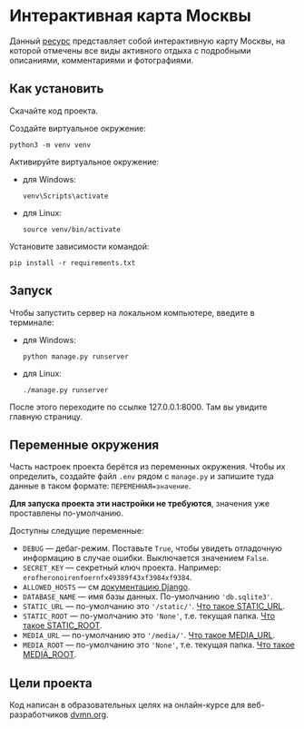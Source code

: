 # Интерактивная карта Москвы

Данный [ресурс](http://cosmicorder.pythonanywhere.com/) представляет собой интерактивную карту Москвы, на которой
отмечены все виды активного отдыха с подробными описаниями, комментариями и
фотографиями.

## Как установить

Скачайте код проекта.

Создайте виртуальное окружение:

```
python3 -m venv venv
```

Активируйте виртуальное окружение:

- для Windows:
    ```
    venv\Scripts\activate 
    ```
- для Linux:
    ```
    source venv/bin/activate 
    ```

Установите зависимости командой:

```
pip install -r requirements.txt
```
## Запуск

Чтобы запустить сервер на локальном компьютере, введите в терминале:

- для Windows:
    ```
    python manage.py runserver 
    ```
- для Linux:
    ```
    ./manage.py runserver 
    ```

После этого переходите по ссылке 127.0.0.1:8000. Там вы увидите главную страницу.
## Переменные окружения

Часть настроек проекта берётся из переменных окружения. Чтобы их определить, создайте файл `.env` рядом с `manage.py` и запишите туда данные в таком формате: `ПЕРЕМЕННАЯ=значение`.

**Для запуска проекта эти настройки не требуются**, значения уже проставлены по-умолчанию.

Доступны следущие переменные:
- `DEBUG` — дебаг-режим. Поставьте `True`, чтобы увидеть отладочную информацию в случае ошибки. Выключается значением `False`.
- `SECRET_KEY` — секретный ключ проекта. Например: `erofheronoirenfoernfx49389f43xf3984xf9384`.
- `ALLOWED_HOSTS` — см [документацию Django](https://docs.djangoproject.com/en/3.1/ref/settings/#allowed-hosts).
- `DATABASE_NAME` — имя базы данных. По-умолчанию `'db.sqlite3'`.
- `STATIC_URL` — по-умолчанию это `'/static/'`. [Что такое STATIC_URL](https://docs.djangoproject.com/en/3.0/ref/settings/#std:setting-STATIC_URL).
- `STATIC_ROOT` — по-умолчанию это `'None'`, т.е. текущая папка. [Что такое STATIC_ROOT](https://docs.djangoproject.com/en/3.0/ref/settings/#std:setting-STATIC_ROOT).
- `MEDIA_URL` — по-умолчанию это `'/media/'`. [Что такое MEDIA_URL](https://docs.djangoproject.com/en/3.0/ref/settings/#std:setting-MEDIA_URL).
- `MEDIA_ROOT` — по-умолчанию это `'None'`, т.е. текущая папка. [Что такое MEDIA_ROOT](https://docs.djangoproject.com/en/3.0/ref/settings/#std:setting-MEDIA_ROOT).

## Цели проекта

Код написан в образовательных целях на онлайн-курсе для
веб-разработчиков [dvmn.org](https://dvmn.org/).